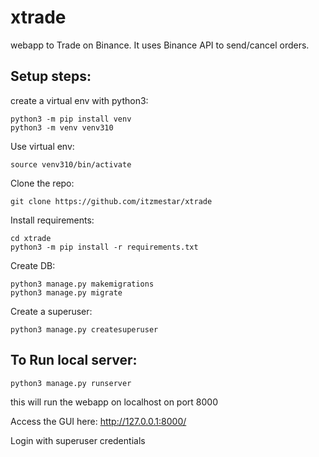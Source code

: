 # xtrade

webapp to Trade on Binance.
It uses Binance API to send/cancel orders.

## Setup steps:

create a virtual env with python3:

```commandline
python3 -m pip install venv
python3 -m venv venv310
```

Use virtual env:

```commandline
source venv310/bin/activate
```

Clone the repo:
```commandline
git clone https://github.com/itzmestar/xtrade
```

Install requirements:
```commandline
cd xtrade
python3 -m pip install -r requirements.txt
```

Create DB:
```commandline
python3 manage.py makemigrations
python3 manage.py migrate
```

Create a superuser:
```commandline
python3 manage.py createsuperuser
```

## To Run local server:
```commandline
python3 manage.py runserver
```

this will run the webapp on localhost on port 8000

Access the GUI here: http://127.0.0.1:8000/

Login with superuser credentials
